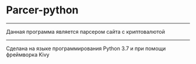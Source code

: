 # Parcer-python


---------------------


Данная программа является парсером сайта с криптовалютой


---------------------

Сделана на языке программирования Python 3.7 и при помощи фреймворка Kivy
